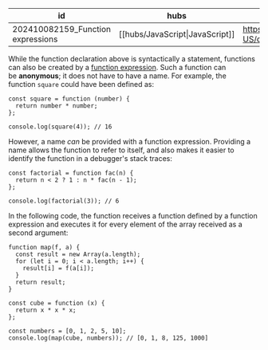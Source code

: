 
| id                                | hubs                            | source                                                                                       |
| --------------------------------- | ------------------------------- | -------------------------------------------------------------------------------------------- |
| 202410082159_Function expressions | [[hubs/JavaScript\|JavaScript]] | https://developer.mozilla.org/en-US/docs/Web/JavaScript/Guide/Functions#function_expressions |
While the function declaration above is syntactically a statement, functions can also be created by a [function expression](https://developer.mozilla.org/en-US/docs/Web/JavaScript/Reference/Operators/function).
Such a function can be **anonymous**; it does not have to have a name. For example, the function `square` could have been defined as:
```
const square = function (number) {
  return number * number;
};

console.log(square(4)); // 16
```
However, a name _can_ be provided with a function expression. Providing a name allows the function to refer to itself, and also makes it easier to identify the function in a debugger's stack traces:
```
const factorial = function fac(n) {
  return n < 2 ? 1 : n * fac(n - 1);
};

console.log(factorial(3)); // 6
```
In the following code, the function receives a function defined by a function expression and executes it for every element of the array received as a second argument:
```
function map(f, a) {
  const result = new Array(a.length);
  for (let i = 0; i < a.length; i++) {
    result[i] = f(a[i]);
  }
  return result;
}

const cube = function (x) {
  return x * x * x;
};

const numbers = [0, 1, 2, 5, 10];
console.log(map(cube, numbers)); // [0, 1, 8, 125, 1000]

```
